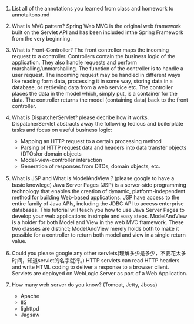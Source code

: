 1. List all of the annotations you learned from class and homework to annotaitons.md

2. What is MVC pattern?
Spring Web MVC is the original web framework built on the Servlet API and has been included inthe Spring Framework from the very beginning.

3. What is Front-Controller? 
The front controller maps the incoming request to a controller. Controllers contain the business logic of the application. They also handle requests and perform marshalling/unmarshalling. The function of the controller is to handle a user request. The incoming request may be handled in different ways like reading form data, processing it in some way, storing data in a database, or retrieving data from a web service etc. The controller places the data in the model which, simply put, is a container for the data. The controller returns the model (containing data) back to the front controller.

4. What is DispatcherServlet? please decribe how it works.
DispatcherServlet abstracts away the following tedious and boilerplate tasks and focus on useful business logic:
    * Mapping an HTTP request to a certain processing method
    * Parsing of HTTP request data and headers into data transfer objects (DTOs)or domain objects
    * Model-view-controller interaction
    * Generation of responses from DTOs, domain objects, etc.
5. What is JSP and What is ModelAndView？(please google to have a basic knowlege)
Java Server Pages (JSP) is a server-side programming technology that enables the creation of dynamic, platform-independent method for building Web-based applications. JSP have access to the entire family of Java APIs, including the JDBC API to access enterprise databases. This tutorial will teach you how to use Java Server Pages to develop your web applications in simple and easy steps. ModelAndView is a holder for both Model and View in the web MVC framework. These two classes are distinct; ModelAndView merely holds both to make it possible for a controller to return both model and view in a single return value.

6. Could you please google any other servlets(理解多少是多少，不要花太多时间，知道servlet的名字就⾏。)
HTTP servlets can read HTTP headers and write HTML coding to deliver a response to a browser client. Servlets are deployed on WebLogic Server as part of a Web Application.

7. How many web server do you know? (Tomcat, Jetty, Jboss)
    * Apache
    * IIS
    * lighttpd
    * Jagsaw